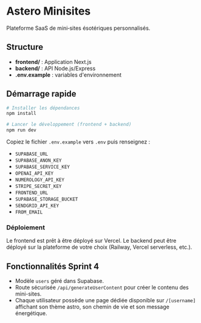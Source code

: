 # Astero Minisites

Plateforme SaaS de mini‑sites ésotériques personnalisés.

## Structure
- **frontend/** : Application Next.js
- **backend/** : API Node.js/Express
- **.env.example** : variables d'environnement

## Démarrage rapide
```bash
# Installer les dépendances
npm install

# Lancer le développement (frontend + backend)
npm run dev
```

Copiez le fichier `.env.example` vers `.env` puis renseignez :
- `SUPABASE_URL`
- `SUPABASE_ANON_KEY`
- `SUPABASE_SERVICE_KEY`
- `OPENAI_API_KEY`
- `NUMEROLOGY_API_KEY`
- `STRIPE_SECRET_KEY`
- `FRONTEND_URL`
- `SUPABASE_STORAGE_BUCKET`
- `SENDGRID_API_KEY`
- `FROM_EMAIL`

### Déploiement
Le frontend est prêt à être déployé sur Vercel. Le backend peut être déployé sur la plateforme de votre choix (Railway, Vercel serverless, etc.).

## Fonctionnalités Sprint 4
- Modèle `users` géré dans Supabase.
- Route sécurisée `/api/generateUserContent` pour créer le contenu des mini-sites.
- Chaque utilisateur possède une page dédiée disponible sur `/[username]` affichant son thème astro, son chemin de vie et son message énergétique.
